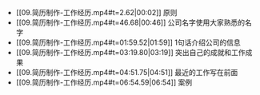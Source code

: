 
- [[09.简历制作-工作经历.mp4#t=2.62|00:02]] 原则
- [[09.简历制作-工作经历.mp4#t=46.68|00:46]] 公司名字使用大家熟悉的名字
- [[09.简历制作-工作经历.mp4#t=01:59.52|01:59]] 1句话介绍公司的信息
- [[09.简历制作-工作经历.mp4#t=03:19.80|03:19]] 突出自己的成就和工作成果
- [[09.简历制作-工作经历.mp4#t=04:51.75|04:51]] 最近的工作写在前面
- [[09.简历制作-工作经历.mp4#t=06:54.59|06:54]] 案例 